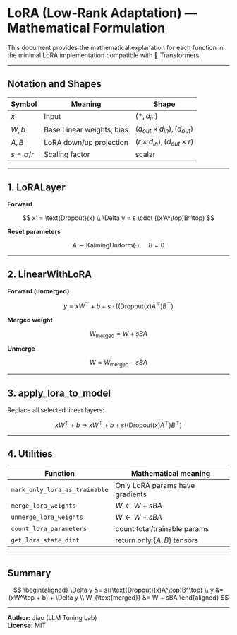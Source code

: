 # LoRA (Low-Rank Adaptation) — Mathematical Formulation

This document provides the mathematical explanation for each function
in the minimal LoRA implementation compatible with 🤗 Transformers.

---

## Notation and Shapes

| Symbol | Meaning | Shape |
|---------|----------|--------|
| $x$ | Input | $(*, d_{in})$ |
| $W, b$ | Base Linear weights, bias | $(d_{out}\times d_{in}), (d_{out})$ |
| $A, B$ | LoRA down/up projection | $(r\times d_{in}), (d_{out}\times r)$ |
| $s = \alpha / r$ | Scaling factor | scalar |

---

## 1. LoRALayer

**Forward**

$$
x' = \text{Dropout}(x) \\
\Delta y = s \cdot ((x'A^\top)B^\top)
$$

**Reset parameters**

$$
A \sim \text{KaimingUniform}(\cdot), \quad B = 0
$$

---

## 2. LinearWithLoRA

**Forward (unmerged)**  

$$
y = xW^\top + b + s \cdot ((\text{Dropout}(x)A^\top)B^\top)
$$

**Merged weight**  

$$
W_{\text{merged}} = W + sBA
$$

**Unmerge**  

$$
W = W_{\text{merged}} - sBA
$$

---

## 3. apply_lora_to_model

Replace all selected linear layers:

$$
xW^\top + b \;\Rightarrow\; xW^\top + b + s((\text{Dropout}(x)A^\top)B^\top)
$$

---

## 4. Utilities

| Function | Mathematical meaning |
|-----------|----------------------|
| `mark_only_lora_as_trainable` | Only LoRA params have gradients |
| `merge_lora_weights` | $W \leftarrow W + sBA$ |
| `unmerge_lora_weights` | $W \leftarrow W - sBA$ |
| `count_lora_parameters` | count total/trainable params |
| `get_lora_state_dict` | return only $\{A,B\}$ tensors |

---

## Summary

$$
\begin{aligned}
\Delta y &= s((\text{Dropout}(x)A^\top)B^\top) \\
y &= (xW^\top + b) + \Delta y \\
W_{\text{merged}} &= W + sBA
\end{aligned}
$$

---

**Author:** Jiao (LLM Tuning Lab)  
**License:** MIT  